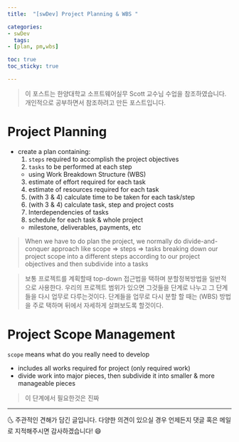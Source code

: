 ```yaml
---
title:  "[swDev] Project Planning & WBS "

categories:
- swDev
  tags:
- [plan, pm,wbs]

toc: true
toc_sticky: true

---
```

> 이 포스트는 한양대학교 소프트웨어실무 Scott 교수님 수업을 참조하였습니다. 개인적으로 공부하면서 참조하려고 만든 포스트입니다.


# Project Planning

- create a plan containing:
  1. `steps` required to accomplish the project objectives
  2. `tasks` to be performed at each step
    - using Work Breakdown Structure (WBS)
  3. estimate of effort required for each task
  4. estimate of resources required for each task
  5. (with 3 & 4) calculate time to be taken for each task/step
  6. (with 3 & 4) calculate task, step and project costs
  7. Interdependencies of tasks
  8. schedule for each task & whole project
    - milestone, deliverables, payments, etc

> When we have to do plan the project, we normally do divide-and-conquer approach like scope => steps => tasks
> breaking down our project scope into a different steps according to our project objectives
> and then subdivide into a tasks

> 보통 프로젝트를 계획할때 top-down 접근법을 택하며 분할정복방법을 일반적으로 사용한다. 우리의 프로젝트 범위가 있으면 그것들을 단계로 나누고 그 단계들을 다시 업무로 다루는것이다.
> 단계들을 업무로 다시 분할 할 때는 (WBS) 방법을 주로 택하며 뒤에서 자세하게 살펴보도록 할것이다.



# Project Scope Management
`scope` means what do you really need to develop

- includes all works required for project (only required work)
- divide work into major pieces, then subdivide it into smaller & more manageable pieces

> 이 단계에서 필요한것은 진짜 


***


🌜 주관적인 견해가 담긴 글입니다. 다양한 의견이 있으실 경우
언제든지 댓글 혹은 메일로 지적해주시면 감사하겠습니다! 😄

